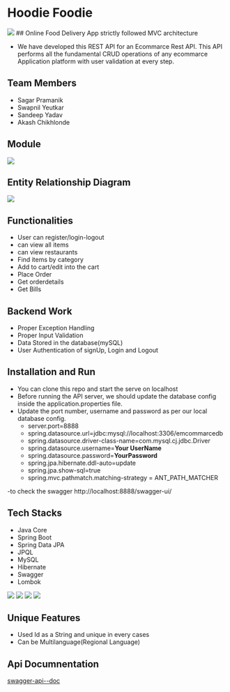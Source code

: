 # Hoodie Foodie 
<img src="https://github.com/sgrprmnk/befitting-advice-51/blob/main/ProjectLogo.PNG">
## Online Food Delivery App strictly followed MVC architecture

 - We have developed this REST API for an Ecommarce Rest API. This API performs all the fundamental CRUD operations of any ecommarce Application platform with user validation at every step.
 
 ## Team Members
-  Sagar Pramanik
-  Swapnil Yeutkar
-  Sandeep Yadav
-  Akash Chikhlonde

## Module
<img src="https://github.com/sgrprmnk/befitting-advice-51/blob/main/model.png">



## Entity Relationship Diagram

<img src="https://github.com/sgrprmnk/befitting-advice-51/blob/main/Picture1.png">


## Functionalities
-   User can register/login-logout
-   can view all items
-   can view restaurants
-   Find items by category
-   Add to cart/edit into the cart
-   Place Order
-   Get orderdetails
-   Get Bills


## Backend Work
-  Proper Exception Handling
-  Proper Input Validation
-  Data Stored in the database(mySQL)
-  User Authentication of signUp, Login and Logout

## Installation and Run
-  You can clone this repo and start the serve on localhost
-   Before running the API server, we should update the database config inside the application.properties file.
-   Update the port number, username and password as per our local database config.
    -   server.port=8888
    -   spring.datasource.url=jdbc:mysql://localhost:3306/emcommarcedb
    -   spring.datasource.driver-class-name=com.mysql.cj.jdbc.Driver
    -   spring.datasource.username=**Your UserName**
    -   spring.datasource.password=**YourPassword**
    -   spring.jpa.hibernate.ddl-auto=update
    -   spring.jpa.show-sql=true
    -   spring.mvc.pathmatch.matching-strategy = ANT_PATH_MATCHER
    
-to check the swagger http://localhost:8888/swagger-ui/

## Tech Stacks

-   Java Core
-   Spring Boot
-   Spring Data JPA
-   JPQL
-   MySQL
-   Hibernate
-   Swagger
-   Lombok
<p>
   <img src="https://img.icons8.com/color/64/000000/java.png"/>
   <img src="https://img.icons8.com/color/48/null/spring-logo.png"/>
   <img src="https://github.com/efat56/striped-pear-8171/blob/main/Images/hibernate_logo_icon_171004.png" />
   <img src="https://img.icons8.com/ios/50/null/mysql-logo.png"/>
</p>

## Unique Features
- Used Id as a String and unique in every cases
- Can be Multilanguage(Regional Language)



## Api Documnentation
<a href="https://github.com/sgrprmnk/befitting-advice-51/blob/main/apiDocumentation_swagger.pdf">swagger-api--doc</a>
